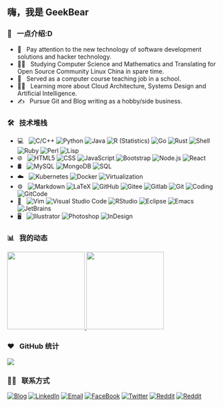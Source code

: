 <h2> 嗨，我是 GeekBear </h2>

<h3> 🐼 &nbsp; 一点介绍:D </h3>

- 📘 &nbsp; Pay attention to the new technology of software development solutions and hacker technology.
- 👨‍🎓 &nbsp; Studying Computer Science and Mathematics and Translating for Open Source Community Linux China in spare time.
- 💼 &nbsp; Served as a computer course teaching job in a school.
- 👨‍💻 &nbsp; Learning more about Cloud Architecture, Systems Design and Artificial Intelligence.
- ✍️ &nbsp; Pursue Git and Blog writing as a hobby/side business.

<h3> 🛠 &nbsp; 技术堆栈 </h3>

- 💻 &nbsp;
  ![C/C++](https://img.shields.io/badge/-C++-333333?style=flat&logo=C%2B%2B&logoColor=00599C)
  ![Python](https://img.shields.io/badge/-Python-333333?style=flat&logo=python)
  ![Java](https://img.shields.io/badge/-Java-333333?style=flat&logo=Java&logoColor=007396)
  ![R (Statistics)](https://img.shields.io/badge/-R-333333?style=flat&logo=R&logoColor=276DC3)
  ![Go](https://img.shields.io/badge/-Go-333333?style=flat&logo=go&logoColor=276DC3)
  ![Rust](https://img.shields.io/badge/-Rust-333333?style=flat&logo=rust&logoColor=276DC3)
  ![Shell](https://img.shields.io/badge/-Shell-333333?style=flat&logo=bash%2B%2B&logoColor=30599C)
  ![Ruby](https://img.shields.io/badge/-Ruby-333333?style=flat&logo=ruby%2B%2B&logoColor=30599C)
  ![Perl](https://img.shields.io/badge/-Perl-333333?style=flat&logo=perl%2B%2B&logoColor=30599C)
  ![Lisp](https://img.shields.io/badge/-Lisp-333333?style=flat&logo=lisp%2B%2B&logoColor=30599C)
- 🌐 &nbsp;
  ![HTML5](https://img.shields.io/badge/-HTML5-333333?style=flat&logo=HTML5)
  ![CSS](https://img.shields.io/badge/-CSS-333333?style=flat&logo=CSS3&logoColor=1572B6)
  ![JavaScript](https://img.shields.io/badge/-JavaScript-333333?style=flat&logo=javascript)
  ![Bootstrap](https://img.shields.io/badge/-Bootstrap-333333?style=flat&logo=bootstrap&logoColor=563D7C)
  ![Node.js](https://img.shields.io/badge/-Node.js-333333?style=flat&logo=node.js)
  ![React](https://img.shields.io/badge/-React-333333?style=flat&logo=react)
- 🛢 &nbsp;
  ![MySQL](https://img.shields.io/badge/-MySQL-333333?style=flat&logo=mysql)
  ![MongoDB](https://img.shields.io/badge/-MongoDB-333333?style=flat&logo=mongodb)
  ![SQL](https://img.shields.io/badge/-SQL-333333?style=flat&logo=sql)
- ☁️ &nbsp;
  ![Kubernetes](https://img.shields.io/badge/-Kubernetes-333333?style=flat&logo=kubernetes)
  ![Docker](https://img.shields.io/badge/-Docker-333333?style=flat&logo=docker)
  ![Virtualization](https://img.shields.io/badge/-Virtualization-333333?style=flat&logo=virtual)
- ⚙️ &nbsp;
  ![Markdown](https://img.shields.io/badge/-Markdown-333333?style=flat&logo=markdown)
  ![LaTeX](https://img.shields.io/badge/-LaTeX-333333?style=flat&logo=latex)
  ![GitHub](https://img.shields.io/badge/-GitHub-333333?style=flat&logo=github)
  ![Gitee](https://img.shields.io/badge/-Gitee-333333?style=flat&logo=gitee)
  ![Gitlab](https://img.shields.io/badge/-Gitlab-333333?style=flat&logo=gitlab)
  ![Git](https://img.shields.io/badge/-Git-333333?style=flat&logo=git)
  ![Coding](https://img.shields.io/badge/-Coding-333333?style=flat&logo=coding)
  ![GitCode](https://img.shields.io/badge/-GitCode-333333?style=flat&logo=gitcode)
- 🔧 &nbsp;
  ![Vim](https://img.shields.io/badge/-Vim-333333?style=flat&logo=vim)
  ![Visual Studio Code](https://img.shields.io/badge/-Visual%20Studio%20Code-333333?style=flat&logo=visual-studio-code&logoColor=007ACC)
  ![RStudio](https://img.shields.io/badge/-RStudio-333333?style=flat&logo=rstudio)
  ![Eclipse](https://img.shields.io/badge/-Eclipse-333333?style=flat&logo=eclipse-ide&logoColor=2C2255)
  ![Emacs](https://img.shields.io/badge/-Emacs-333333?style=flat&logo=emacs-ide&logoColor=2C2255)
  ![JetBrains](https://img.shields.io/badge/-JetBrains-333333?style=flat&logo=jetbrains-ide&logoColor=2C2255)
- 🖥 &nbsp;
  ![Illustrator](https://img.shields.io/badge/-Illustrator-333333?style=flat&logo=adobe-illustrator)
  ![Photoshop](https://img.shields.io/badge/-Photoshop-333333?style=flat&logo=adobe-photoshop)
  ![InDesign](https://img.shields.io/badge/-InDesign-333333?style=flat&logo=adobe-indesign)

<h3> 📊 &nbsp; 我的动态 </h3>

<a href="https://github.com/stevenzdg988">
  <img height="180em" src="https://github-readme-stats.vercel.app/api?username=stevenzdg988&theme=buefy&show_icons=true" />
  <img height="180em" src="https://github-readme-stats.vercel.app/api/top-langs/?username=stevenzdg988&theme=buefy&layout=compact" />
</a>

<h3> ❤️ &nbsp; GitHub 统计 </h3>

<p align="left">
    <img src="https://metrics.lecoq.io/stevenzdg988?template=classic&config.timezone=Asia%2FShanghai">
</p>

<h3> 🤝🏻 &nbsp; 联系方式 </h3>

<p align="left">
<a href="https://stevenzdg988.github.io/ITech"><img alt="Blog" src="https://img.shields.io/badge/Blog-ITech-blue?style=flat-square&logo=google-chrome"></a>
<a href="https://www.linkedin.cn/injobs/in/r-r-e-zee-a4b06120a"><img alt="LinkedIn" src="https://img.shields.io/badge/LinkedIn-Aditya%20Vikram%20Singh-blue?style=flat-square&logo=linkedin"></a>
<a href="mailto:zeerre98988@gmail.com"><img alt="Email" src="https://img.shields.io/badge/Email-GeekBear-blue?style=flat-square&logo=gmail"></a>
<a href="https://www.facebook.com/Zeerre-110308251534251"><img alt="FaceBook" src="https://img.shields.io/badge/facebook-GeekBear-blue?style=flat-square&logo=facebook"></a>
<a href="https://twitter.com/frstlis"><img alt="Twitter" src="https://img.shields.io/badge/twitter-GeekBear-blue?style=flat-square&logo=twitter"></a>
<a href="https://www.reddit.com/user/frstlis"><img alt="Reddit" src="https://img.shields.io/badge/reddit-Frstlis-blue?style=flat-square&logo=reddit"></a>
<a href="https://www.instagram.com/zeeree98988/"><img alt="Reddit" src="https://img.shields.io/badge/instagram-Frstlis-blue?style=flat-square&logo=instagram"></a>
</p>

